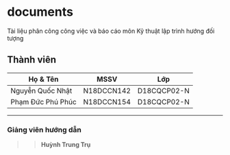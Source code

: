 # documents
 Tài liệu phân công công việc và báo cáo môn Kỹ thuật lập trình hướng đối tượng
## Thành viên
| Họ & Tên  | MSSV| Lớp|
| ------------- | ------------- |----------|
| Nguyễn Quốc Nhật           |N18DCCN142  |D18CQCP02-N|
| Phạm Đức Phú Phúc          |N18DCCN154  |D18CQCP02-N|
-----------------------------------------------
### Giảng viên hướng dẫn
>>**Huỳnh Trung Trụ**
